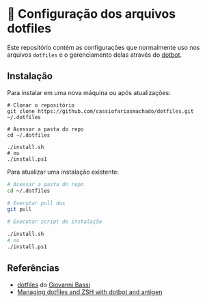 # 📂 Configuração dos arquivos dotfiles

Este repositório contém as configurações que normalmente uso nos arquivos `dotfiles` e o gerenciamento delas através do [dotbot](https://github.com/anishathalye/dotbot).

## Instalação

Para instalar em uma nova máquina ou após atualizações:

```
# Clonar o repositório
git clone https://github.com/cassiofariasmachado/dotfiles.git ~/.dotfiles

# Acessar a pasta do repo
cd ~/.dotfiles

./install.sh 
# ou 
./install.ps1
```

Para atualizar uma instalação existente:

```bash
# Acessar a pasta do repo
cd ~/.dotfiles

# Executar pull dos 
git pull

# Executar script de instalação

./install.sh
# ou
./install.ps1
```

## Referências

- [dotfiles](https://github.com/giggio/dotfiles) do [Giovanni Bassi](https://github.com/giggio)
- [Managing dotfiles and ZSH with dotbot and antigen](https://josnun.github.io/posts/managing-dotfiles-and-zsh-with-dotbot-and-antigen)
